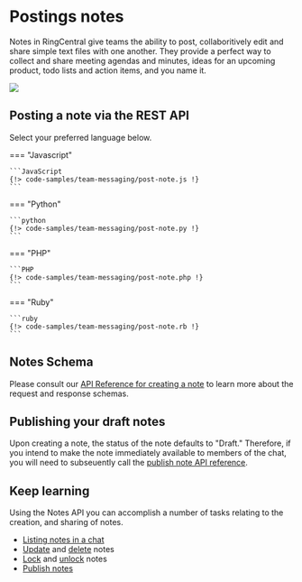 # Postings notes

Notes in RingCentral give teams the ability to post, collaboritively edit and share simple text files with one another. They provide a perfect way to collect and share meeting agendas and minutes, ideas for an upcoming product, todo lists and action items, and you name it. 

<img src="../note.png" class="img-fluid" style="max-width: 800px">

## Posting a note via the REST API

Select your preferred language below.

=== "Javascript"

    ```JavaScript
    {!> code-samples/team-messaging/post-note.js !}
    ```

=== "Python"

    ```python
    {!> code-samples/team-messaging/post-note.py !}
    ```

=== "PHP"

    ```PHP
    {!> code-samples/team-messaging/post-note.php !}
    ```

=== "Ruby"

    ```ruby
    {!> code-samples/team-messaging/post-note.rb !}
    ```

## Notes Schema

Please consult our [API Reference for creating a note](https://developers.ringcentral.com/api-reference/Notes/createChatNote) to learn more about the request and response schemas. 

## Publishing your draft notes

Upon creating a note, the status of the note defaults to "Draft." Therefore, if you intend to make the note immediately available to members of the chat, you will need to subseuently call the [publish note API reference](https://developers.ringcentral.com/api-reference/Notes/publishNote). 

## Keep learning

Using the Notes API you can accomplish a number of tasks relating to the creation, and sharing of notes.

* [Listing notes in a chat](https://developers.ringcentral.com/api-reference/Notes/listChatNotes)
* [Update](https://developers.ringcentral.com/api-reference/Notes/patchNote) and [delete](https://developers.ringcentral.com/api-reference/Notes/deleteNote) notes
* [Lock](https://developers.ringcentral.com/api-reference/Notes/lockNote) and [unlock](https://developers.ringcentral.com/api-reference/Notes/unlockNote) notes
* [Publish notes](https://developers.ringcentral.com/api-reference/Notes/publishNote)
